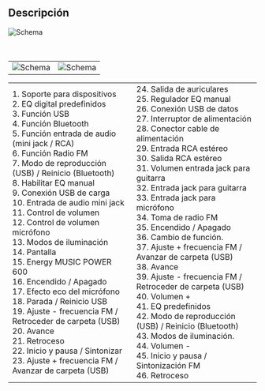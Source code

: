 ## Descripción


![Schema](http://static.energysistem.com/images/manuals/42360/59c36d97f1ac2.jpg)<br> <br> <br>

|  |  |
|:-------|:-------|
|![Schema](http://static.energysistem.com/images/manuals/42360/59c36e1f28f30.jpg)|![Schema](http://static.energysistem.com/images/manuals/42360/59c375cb14b60.jpg)|

|  |  |
|:-------|:-------|
|1. Soporte para dispositivos <br>2. EQ digital predefinidos <br>3. Función USB <br>4. Función Bluetooth <br>5. Función entrada de audio <br> (mini jack / RCA) <br>6. Función Radio FM <br>7. Modo de reproducción (USB) / Reinicio (Bluetooth) <br>8. Habilitar EQ manual <br>9. Conexión USB de carga <br>10. Entrada de audio mini jack <br>11. Control de volumen <br>12. Control de volumen micrófono <br>13. Modos de iluminación <br>14. Pantalla <br>15. Energy MUSIC POWER 600 <br>16. Encendido / Apagado <br>17. Efecto eco del micrófono <br>18. Parada / Reinicio USB <br>19. Ajuste - frecuencia FM / Retroceder de carpeta (USB) <br>20. Avance <br>21. Retroceso <br>22. Inicio y pausa / Sintonizar <br>23. Ajuste + frecuencia FM / Avanzar de carpeta (USB)|24. Salida de auriculares <br>25. Regulador EQ manual <br>26. Conexión USB de datos <br>27. Interruptor de alimentación <br>28. Conector cable de alimentación <br>29. Entrada RCA estéreo <br>30. Salida RCA estéreo <br>31. Volumen entrada jack para guitarra <br>32. Entrada jack para guitarra <br>33. Entrada jack para micrófono <br>34. Toma de radio FM <br>35. Encendido / Apagado <br>36. Cambio de función. <br>37. Ajuste + frecuencia FM / Avanzar de carpeta (USB) <br>38. Avance <br>39. Ajuste - frecuencia FM / Retroceder de carpeta (USB) <br>40. Volumen + <br>41. EQ predefinidos <br>42. Modo de reproducción (USB) / Reinicio (Bluetooth) <br>43. Modos de iluminación. <br>44. Volumen - <br>45. Inicio y pausa / Sintonización FM <br>46. Retroceso|




